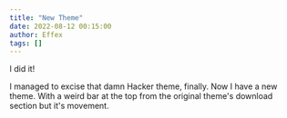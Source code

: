 ```yaml
---
title: "New Theme"
date: 2022-08-12 00:15:00
author: Effex
tags: []
---
```


I did it!

I managed to excise that damn Hacker theme, finally. Now I have a new theme. With a weird bar at the top from the original theme's download section but it's movement.
